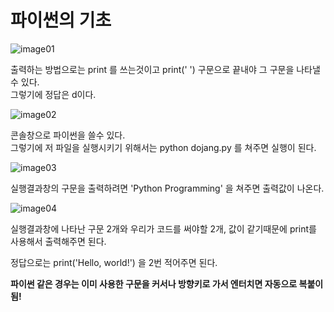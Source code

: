 # 파이썬의 기초


![image01](https://user-images.githubusercontent.com/80689330/130600616-ccb8bd00-69d1-4577-afd7-9a395eb3567b.png)  

출력하는 방법으로는 print 를 쓰는것이고 print(' ') 구문으로 끝내야 그 구문을 나타낼수 있다.  
그렇기에 정답은 d이다. 




           
![image02](https://user-images.githubusercontent.com/80689330/130600812-538a6a06-4412-4551-846d-938a5c6f7527.png)

콘솔창으로 파이썬을 쓸수 있다.  
그렇기에 저 파일을 실행시키기 위해서는 python dojang.py 를 쳐주면 실행이 된다.  





![image03](https://user-images.githubusercontent.com/80689330/130601022-45eebb61-b1a0-469f-8450-ac191549863b.png)


실행결과창의 구문을 출력하려면 'Python Programming' 을 쳐주면 출력값이 나온다.





![image04](https://user-images.githubusercontent.com/80689330/130601109-04ca317a-35c1-4400-ace9-fc74b355b159.png)


실행결과창에 나타난 구문 2개와 우리가 코드를 써야할 2개,  값이 같기때문에 print를 사용해서 출력해주면 된다.


정답으로는 print('Hello, world!') 을 2번 적어주면 된다.




**파이썬 같은 경우는 이미 사용한 구문을 커서나 방향키로 가서 엔터치면 자동으로 복붙이 됨!**
